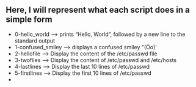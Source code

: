 ## Here, I will represent what each script does in a simple form

- 0-hello_world --> prints “Hello, World”, followed by a new line to the standard output
- 1-confused_smiley --> displays a confused smiley "(Ôo)'
- 2-hellofile --> Display the content of the /etc/passwd file
- 3-twofiles --> Display the content of /etc/passwd and /etc/hosts
- 4-lastlines --> Display the last 10 lines of /etc/passwd
- 5-firstlines --> Display the first 10 lines of /etc/passwd
- 
